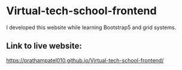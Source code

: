 # Virtual-tech-school-frontend
I developed this website while learning Bootstrap5 and grid systems.

## Link to live website:
https://prathampatel010.github.io/Virtual-tech-school-frontend/
